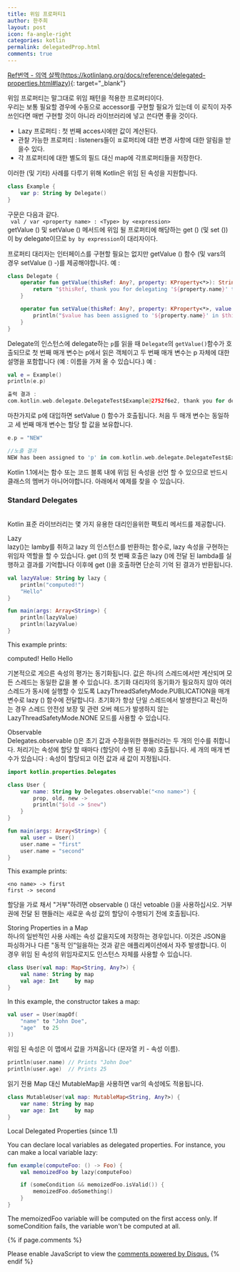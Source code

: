 ```yaml
---
title: 위임 프로퍼티1
author: 한주희
layout: post
icon: fa-angle-right
categories: kotlin
permalink: delegatedProp.html
comments: true
---
```


[Ref번역 - 의역 살짝(https://kotlinlang.org/docs/reference/delegated-properties.html#lazy)](https://kotlinlang.org/docs/reference/delegated-properties.html#lazy){: target="_blank"}

위임 프로퍼티는 말그대로 위임 패턴을 적용한 프로퍼티이다.
<br>우리는 보통 필요할 경우에 수동으로 accessor를 구현할 필요가 있는데 이 로직이 자주 쓰인다면 매번 구현할 것이 아니라 라이브러리에 넣고
쓴다면 좋을 것이다.

- Lazy 프로퍼티 : 첫 번째 acces시에만 값이 계산된다.
- 관찰 가능한 프로퍼티 : listeners들이 ㅍ로퍼티에 대한 변경 사항에 대한 알림을 받을수 있다.
- 각 프로퍼티에 대한 별도의 필드 대신 map에 각프로퍼티들을 저장한다.

이러한 (및 기타) 사례를 다루기 위해 Kotlin은 위임 된 속성을 지원합니다.
```Kotlin
class Example {
    var p: String by Delegate()
}
```
구문은 다음과 같다.
<br>` val / var <property name> : <Type> by <expression>`
<br> getValue () 및 setValue () 메서드에 위임 될 프로퍼티에 해당하는 get () (및 set ())이 by delegate이므로
`by by expression`이 대리자이다.

프로퍼티 대리자는 인터페이스를 구현할 필요는 없지만 getValue () 함수 (및 vars의 경우 setValue () -)를 제공해야합니다. 예 :

```Kotlin
class Delegate {
    operator fun getValue(thisRef: Any?, property: KProperty<*>): String {
        return "$thisRef, thank you for delegating '${property.name}' to me!"
    }

    operator fun setValue(thisRef: Any?, property: KProperty<*>, value: String) {
        println("$value has been assigned to '${property.name}' in $thisRef.")
    }
}
```

Delegate의 인스턴스에 delegate하는 <code>p</code>를 읽을 때 <code>Delegate</code>의 <code>getValue()</code>함수가 호출되므로
첫 번째 매개 변수는 p에서 읽은 객체이고 두 번째 매개 변수는 p 자체에 대한 설명을 포함합니다 (예 : 이름을 가져 올 수 있습니다.) 예 :
```Kotlin
val e = Example()
println(e.p)

출력 결과 :
com.kotlin.web.delegate.DelegateTest$Example@2752f6e2, thank you for delegating 'p' to me!
```
마찬가지로 p에 대입하면 setValue () 함수가 호출됩니다. 처음 두 매개 변수는 동일하고 세 번째 매개 변수는 할당 할 값을 보유합니다.

```Kotlin
e.p = "NEW"

//노출 결과
NEW has been assigned to 'p' in com.kotlin.web.delegate.DelegateTest$Example@2752f6e2.
```

Kotlin 1.1에서는 함수 또는 코드 블록 내에 위임 된 속성을 선언 할 수 있으므로 반드시 클래스의 멤버가 아니어야합니다. 아래에서 예제를 찾을 수 있습니다.

### Standard Delegates
<br>Kotlin 표준 라이브러리는 몇 가지 유용한 대리인을위한 팩토리 메서드를 제공합니다.

Lazy
<br>lazy()는 lamby를 취하고 lazy <T>의 인스턴스를 반환하는 함수로, lazy 속성을 구현하는 위임자 역할을 할 수 있습니다. get ()의 첫 번째 호출은 lazy ()에 전달 된 lambda를 실행하고 결과를 기억합니다 이후에 get ()을 호출하면 단순히 기억 된 결과가 반환됩니다.
```Kotlin
val lazyValue: String by lazy {
    println("computed!")
    "Hello"
}

fun main(args: Array<String>) {
    println(lazyValue)
    println(lazyValue)
}
```
This example prints:

computed!
Hello
Hello

기본적으로 게으른 속성의 평가는 동기화됩니다. 값은 하나의 스레드에서만 계산되며 모든 스레드는 동일한 값을 볼 수 있습니다. 초기화 대리자의 동기화가 필요하지 않아 여러 스레드가 동시에 실행할 수 있도록 LazyThreadSafetyMode.PUBLICATION을 매개 변수로 lazy () 함수에 전달합니다. 초기화가 항상 단일 스레드에서 발생한다고 확신하는 경우 스레드 안전성 보장 및 관련 오버 헤드가 발생하지 않는 LazyThreadSafetyMode.NONE 모드를 사용할 수 있습니다.


Observable
<br>Delegates.observable ()은 초기 값과 수정을위한 핸들러라는 두 개의 인수를 취합니다. 처리기는 속성에 할당 할 때마다 (할당이 수행 된 후에) 호출됩니다. 세 개의 매개 변수가 있습니다 : 속성이 할당되고 이전 값과 새 값이 지정됩니다.
```Kotlin
import kotlin.properties.Delegates

class User {
    var name: String by Delegates.observable("<no name>") {
        prop, old, new ->
        println("$old -> $new")
    }
}

fun main(args: Array<String>) {
    val user = User()
    user.name = "first"
    user.name = "second"
}
```
This example prints:

```
<no name> -> first
first -> second
```

할당을 가로 채서 "거부"하려면 observable () 대신 vetoable ()을 사용하십시오. 거부권에 전달 된 핸들러는 새로운 속성 값의 할당이 수행되기 전에 호출됩니다.

Storing Properties in a Map
<br>하나의 일반적인 사용 사례는 속성 값을지도에 저장하는 경우입니다. 이것은 JSON을 파싱하거나 다른 "동적 인"일을하는 것과 같은 애플리케이션에서 자주 발생합니다. 이 경우 위임 된 속성의 위임자로지도 인스턴스 자체를 사용할 수 있습니다.


```Kotlin
class User(val map: Map<String, Any?>) {
    val name: String by map
    val age: Int     by map
}
```

In this example, the constructor takes a map:
```Kotlin
val user = User(mapOf(
    "name" to "John Doe",
    "age"  to 25
))
```
위임 된 속성은 이 맵에서 값을 가져옵니다 (문자열 키 - 속성 이름).
```Kotlin
println(user.name) // Prints "John Doe"
println(user.age)  // Prints 25
```

읽기 전용 Map 대신 MutableMap을 사용하면 var의 속성에도 적용됩니다.
```Kotlin
class MutableUser(val map: MutableMap<String, Any?>) {
    var name: String by map
    var age: Int     by map
}
```

Local Delegated Properties (since 1.1)

You can declare local variables as delegated properties. For instance, you can make a local variable lazy:
```Kotlin
fun example(computeFoo: () -> Foo) {
    val memoizedFoo by lazy(computeFoo)

    if (someCondition && memoizedFoo.isValid()) {
        memoizedFoo.doSomething()
    }
}
```
The memoizedFoo variable will be computed on the first access only. If someCondition fails, the variable won't be computed at all.


{% if page.comments %}

<div id="disqus_thread"></div>
<script>
  /**
  *  RECOMMENDED CONFIGURATION VARIABLES: EDIT AND UNCOMMENT THE SECTION BELOW TO INSERT DYNAMIC VALUES FROM YOUR PLATFORM OR CMS.
  *  LEARN WHY DEFINING THESE VARIABLES IS IMPORTANT: https://disqus.com/admin/universalcode/#configuration-variables*/
  /*
  var disqus_config = function () {
  this.page.url = PAGE_URL;  // Replace PAGE_URL with your page's canonical URL variable
  this.page.identifier = PAGE_IDENTIFIER; // Replace PAGE_IDENTIFIER with your page's unique identifier variable
  };
  */
  (function() { // DON'T EDIT BELOW THIS LINE
  var d = document, s = d.createElement('script');
  s.src = 'https://juhee-studynote.disqus.com/embed.js';
  s.setAttribute('data-timestamp', +new Date());
  (d.head || d.body).appendChild(s);
  })();
</script>
<noscript>Please enable JavaScript to view the <a href="https://disqus.com/?ref_noscript">comments powered by Disqus.</a></noscript>
{% endif %}

